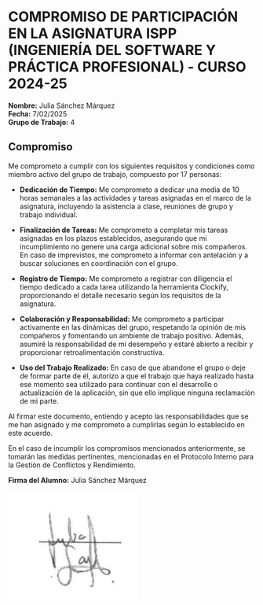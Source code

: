 # COMPROMISO DE PARTICIPACIÓN EN LA ASIGNATURA ISPP (INGENIERÍA DEL SOFTWARE Y PRÁCTICA PROFESIONAL) - CURSO 2024-25

**Nombre:** Julia Sánchez Márquez  
**Fecha:** 7/02/2025  
**Grupo de Trabajo:** 4  

## Compromiso

Me comprometo a cumplir con los siguientes requisitos y condiciones como miembro activo del grupo de trabajo, compuesto por 17 personas:

- **Dedicación de Tiempo:** Me comprometo a dedicar una media de 10 horas semanales a las actividades y tareas asignadas en el marco de la asignatura, incluyendo la asistencia a clase, reuniones de grupo y trabajo individual.

- **Finalización de Tareas:** Me comprometo a completar mis tareas asignadas en los plazos establecidos, asegurando que mi incumplimiento no genere una carga adicional sobre mis compañeros. En caso de imprevistos, me comprometo a informar con antelación y a buscar soluciones en coordinación con el grupo.

- **Registro de Tiempo:** Me comprometo a registrar con diligencia el tiempo dedicado a cada tarea utilizando la herramienta Clockify, proporcionando el detalle necesario según los requisitos de la asignatura.

- **Colaboración y Responsabilidad:** Me comprometo a participar activamente en las dinámicas del grupo, respetando la opinión de mis compañeros y fomentando un ambiente de trabajo positivo. Además, asumiré la responsabilidad de mi desempeño y estaré abierto a recibir y proporcionar retroalimentación constructiva.

- **Uso del Trabajo Realizado:** En caso de que abandone el grupo o deje de formar parte de él, autorizo a que el trabajo que haya realizado hasta ese momento sea utilizado para continuar con el desarrollo o actualización de la aplicación, sin que ello implique ninguna reclamación de mi parte.

Al firmar este documento, entiendo y acepto las responsabilidades que se me han asignado y me comprometo a cumplirlas según lo establecido en este acuerdo.

En el caso de incumplir los compromisos mencionados anteriormente, se tomarán las medidas pertinentes, mencionadas en el Protocolo Interno para la Gestión de Conflictos y Rendimiento.

**Firma del Alumno:** Julia Sánchez Márquez

![](../firmas/JuliaSanchez.png)